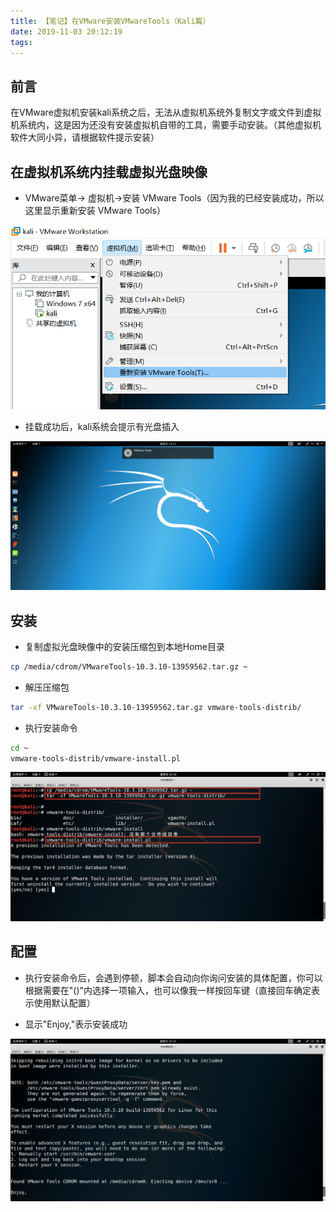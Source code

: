 ```yaml
---
title: 【笔记】在VMware安装VMwareTools（Kali篇）
date: 2019-11-03 20:12:19
tags:
---
```


## 前言

在VMware虚拟机安装kali系统之后，无法从虚拟机系统外复制文字或文件到虚拟机系统内，这是因为还没有安装虚拟机自带的工具，需要手动安装。（其他虚拟机软件大同小异，请根据软件提示安装）

<!-- more -->

## 在虚拟机系统内挂载虚拟光盘映像

- VMware菜单-> 虚拟机->安装 VMware Tools（因为我的已经安装成功，所以这里显示重新安装 VMware Tools）

![01.png](/images/20191103201219/01.png)

- 挂载成功后，kali系统会提示有光盘插入

![02.png](/images/20191103201219/02.png)

## 安装

- 复制虚拟光盘映像中的安装压缩包到本地Home目录

``` bash
cp /media/cdrom/VMwareTools-10.3.10-13959562.tar.gz ~
```

- 解压压缩包

``` bash
tar -xf VMwareTools-10.3.10-13959562.tar.gz vmware-tools-distrib/
```

- 执行安装命令

``` bash
cd ~
vmware-tools-distrib/vmware-install.pl
```

![03.png](/images/20191103201219/03.png)

## 配置

- 执行安装命令后，会遇到停顿，脚本会自动向你询问安装的具体配置，你可以根据需要在"()"内选择一项输入，也可以像我一样按回车键（直接回车确定表示使用默认配置）

- 显示"Enjoy,"表示安装成功

![04.png](/images/20191103201219/04.png)

